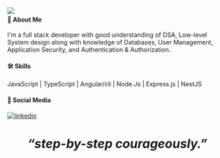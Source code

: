 <img align='left' src="https://robohash.org/codesirohi.png">


#### 🚀 About Me
I'm a full stack developer with good understanding of DSA, Low-level System design along with 
knowledge of Databases, User Management, Application Security, and Authentication & Authorization.


#### 🛠 Skills

JavaScript | TypeScript | Angular/cli | Node.Js | Express.js | NestJS


#### 🔗 Social Media

[![linkedin](https://img.shields.io/badge/linkedin-0A66C2?style=for-the-badge&logo=linkedin&logoColor=white)](https://www.linkedin.com/in/codesirohi/)

<h1 align='center'><i>“step-by-step courageously.”</i></h1>

